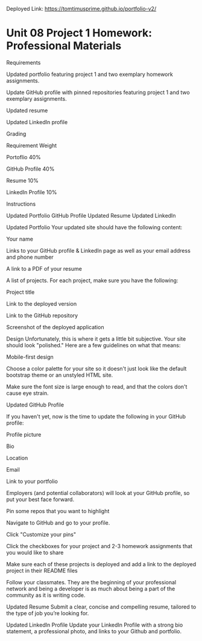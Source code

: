 Deployed Link: https://tomtimusprime.github.io/portfolio-v2/
# Unit 08 Project 1 Homework: Professional Materials

Requirements


Updated portfolio featuring project 1 and two exemplary homework assignments.


Update GitHub profile with pinned repositories featuring project 1 and two exemplary assignments.


Updated resume


Updated LinkedIn profile



Grading



Requirement
Weight




Portoflio
40%


GitHub Profile
40%


Resume
10%


LinkedIn Profile
10%




Instructions

Updated Portfolio
GitHub Profile
Updated Resume
Updated LinkedIn


Updated Portfolio
Your updated site should have the following content:


Your name


Links to your GitHub profile & LinkedIn page as well as your email address and phone number


A link to a PDF of your resume


A list of projects. For each project, make sure you have the following:


Project title


Link to the deployed version


Link to the GitHub repository


Screenshot of the deployed application





Design
Unfortunately, this is where it gets a little bit subjective. Your site should look
"polished." Here are a few guidelines on what that means:


Mobile-first design


Choose a color palette for your site so it doesn't just look like
the default bootstrap theme or an unstyled HTML site.


Make sure the font size is large enough to read, and that the colors don't cause eye strain.



Updated GitHub Profile


If you haven't yet, now is the time to update the following in your GitHub profile:


Profile picture


Bio


Location


Email


Link to your portfolio




Employers (and potential collaborators) will look at your GitHub profile, so put your best face forward.


Pin some repos that you want to highlight


Navigate to GitHub and go to your profile.


Click "Customize your pins"


Click the checkboxes for your project and 2-3 homework assignments that you would like to share


Make sure each of these projects is deployed and add a link to the deployed project in their README files




Follow your classmates. They are the beginning of your professional network and being a developer is as much about being a part of the community as it is writing code.



Updated Resume
Submit a clear, concise and compelling resume, tailored to the type of job you’re looking for.

Updated LinkedIn Profile
Update your LinkedIn Profile with a strong bio statement, a professional photo, and links to your Github and portfolio.
